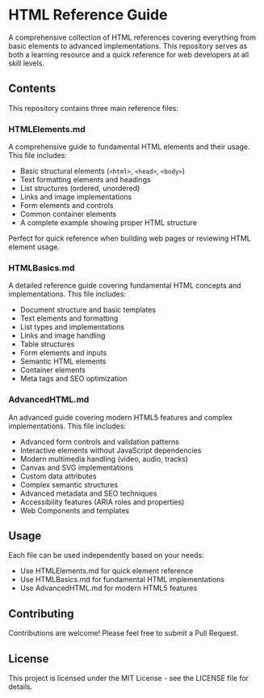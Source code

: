 # HTML Reference Guide

A comprehensive collection of HTML references covering everything from basic elements to advanced implementations. This repository serves as both a learning resource and a quick reference for web developers at all skill levels.

## Contents

This repository contains three main reference files:

### HTMLElements.md
A comprehensive guide to fundamental HTML elements and their usage. This file includes:

- Basic structural elements (`<html>`, `<head>`, `<body>`)
- Text formatting elements and headings
- List structures (ordered, unordered)
- Links and image implementations
- Form elements and controls
- Common container elements
- A complete example showing proper HTML structure

Perfect for quick reference when building web pages or reviewing HTML element usage.

### HTMLBasics.md
A detailed reference guide covering fundamental HTML concepts and implementations. This file includes:

- Document structure and basic templates
- Text elements and formatting
- List types and implementations
- Links and image handling
- Table structures
- Form elements and inputs
- Semantic HTML elements
- Container elements
- Meta tags and SEO optimization



### AdvancedHTML.md
An advanced guide covering modern HTML5 features and complex implementations. This file includes:

- Advanced form controls and validation patterns
- Interactive elements without JavaScript dependencies
- Modern multimedia handling (video, audio, tracks)
- Canvas and SVG implementations
- Custom data attributes
- Complex semantic structures
- Advanced metadata and SEO techniques
- Accessibility features (ARIA roles and properties)
- Web Components and templates



## Usage

Each file can be used independently based on your needs:
- Use HTMLElements.md for quick element reference
- Use HTMLBasics.md for fundamental HTML implementations
- Use AdvancedHTML.md for modern HTML5 features

## Contributing

Contributions are welcome! Please feel free to submit a Pull Request.

## License

This project is licensed under the MIT License - see the LICENSE file for details.

